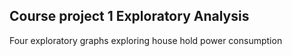 ## Course project 1 Exploratory Analysis

Four exploratory graphs exploring house hold power consumption
